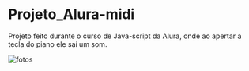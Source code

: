 # Projeto_Alura-midi
Projeto feito durante o curso de Java-script da Alura, onde ao apertar a tecla do piano ele saí um som.

<img src="file:///C:/Users/Rychard/Pictures/ALURA-MIDI.PNG" alt="fotos">
